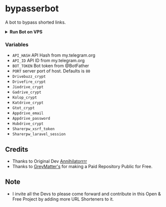 # bypasserbot
A bot to bypass shorted links.
<details>
  <summary><b>Run Bot on VPS</b></summary>
<br/>
<p>

- Clone The Repo
```
git clone https://github.com/Greymattersbot/GreyMatters-Bypass-Bot
```
- Change Directory 
```
cd GreyMatters-Bypass-Bot
```
- Update & Upgrade Packages
```
sudo apt-get update && sudo apt-get upgrade 
```

# Build And Run The Docker Image Using Official Docker Commands

- Start Docker daemon (SKIP if already running):
```
sudo dockerd
```
- Build Docker image:
```
sudo docker build . -t bypass
```
- Run the image:
```
sudo docker run -p 80:80 bypass
```
- To stop the running image:
```
sudo docker ps
```
```
sudo docker stop id
```

------
</p>
</br>
</details>

### Variables

* `API_HASH` API Hash from my.telegram.org
* `API_ID` API ID from my.telegram.org
* `BOT_TOKEN` Bot token from @BotFather
* `PORT` server port of host. Defaults is `80`
* `Drivebuzz_crypt`
* `Drivefire_crypt`
* `Jiodrive_crypt`
* `Gadrive_crypt`
* `Kolop_crypt`
* `Katdrive_crypt`
* `Gtot_crypt`
* `Appdrive_email`
* `Appdrive_password`
* `Hubdrive_crypt`
* `Sharerpw_xsrf_token`
* `Sharerpw_laravel_session`

## Credits 
* Thanks to Original Dev [Annihilatorrrr](https://github.com/annihilatorrrr)
* Thanks to [GreyMatter's](https://github.com/Greymattersbot) for making a Paid Repository Public for Free.

## Note 
- I invite all the Devs to please come forward and contribute in this Open & Free Project by adding more URL Shorteners to it.

